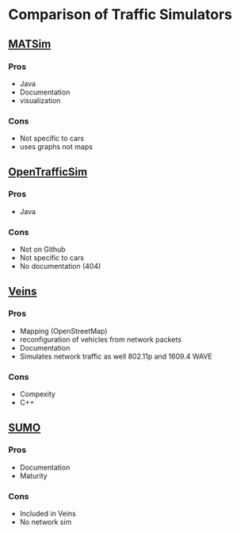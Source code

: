 # Comparison of Traffic Simulators

## [MATSim](http://matsim.org)

### Pros
* Java
* Documentation
* visualization

### Cons
* Not specific to cars
* uses graphs not maps

## [OpenTrafficSim](http://opentrafficsim.org)

### Pros
* Java

### Cons
* Not on Github
* Not specific to cars
* No documentation (404)

## [Veins](http://veins.car2x.org)

### Pros
* Mapping (OpenStreetMap)
* reconfiguration of vehicles from network packets
* Documentation
* Simulates network traffic as well 802.11p and 1609.4 WAVE

### Cons
* Compexity
* C++

## [SUMO](http://sumo.dlr.de/wiki/Main_Page)

### Pros
* Documentation
* Maturity

### Cons
* Included in Veins
* No network sim

